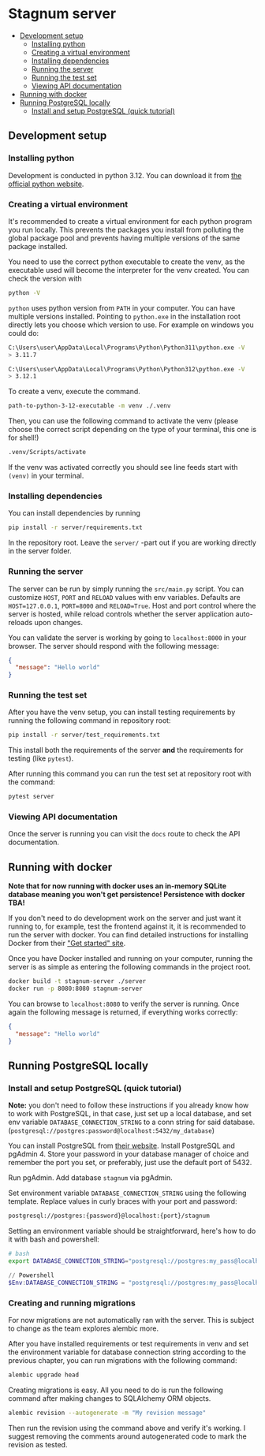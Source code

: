 # Stagnum server

- [Development setup](#development-setup)
  - [Installing python](#installing-python)
  - [Creating a virtual environment](#creating-a-virtual-environment)
  - [Installing dependencies](#installing-dependencies)
  - [Running the server](#running-the-server)
  - [Running the test set](#running-the-test-set)
  - [Viewing API documentation](#viewing-api-documentation)
- [Running with docker](#running-with-docker)
- [Running PostgreSQL locally](#running-postgresql-locally)
  - [Install and setup PostgreSQL (quick tutorial)](#install-and-setup-postgresql-quick-tutorial)

## Development setup

### Installing python

Development is conducted in python 3.12. You can download it from
[the official python website](https://www.python.org/downloads/).

### Creating a virtual environment

It's recommended to create a virtual environment for each python program you run locally.
This prevents the packages you install from polluting the global package pool and prevents
having multiple versions of the same package installed.

You need to use the correct python executable to create the venv, as the executable used
will become the interpreter for the venv created. You can check the version with

```bash
python -V
```

`python` uses python version from `PATH` in your computer. You can have multiple versions
installed. Pointing to `python.exe` in the installation root directly lets you choose which
version to use. For example on windows you could do:

```bash
C:\Users\user\AppData\Local\Programs\Python\Python311\python.exe -V
> 3.11.7

C:\Users\user\AppData\Local\Programs\Python\Python312\python.exe -V
> 3.12.1
```

To create a venv, execute the command.

```bash
path-to-python-3-12-executable -m venv ./.venv
```

Then, you can use the following command to activate the venv (please choose the correct
script depending on the type of your terminal, this one is for shell!)

```bash
.venv/Scripts/activate
```

If the venv was activated correctly you should see line feeds start with `(venv)` in your
terminal.

### Installing dependencies

You can install dependencies by running

```bash
pip install -r server/requirements.txt
```

In the repository root. Leave the `server/` -part out if you are working directly in the
server folder.

### Running the server

The server can be run by simply running the `src/main.py` script. You can customize `HOST`, `PORT` and `RELOAD`
values with env variables. Defaults are `HOST=127.0.0.1`, `PORT=8000` and `RELOAD=True`. Host and port control
where the server is hosted, while reload controls whether the server application auto-reloads upon changes.

You can validate the server is working by going to `localhost:8000` in your browser. The
server should respond with the following message:

```json
{
  "message": "Hello world"
}
```

### Running the test set

After you have the venv setup, you can install testing requirements by running the following command in
repository root:

```bash
pip install -r server/test_requirements.txt
```

This install both the requirements of the server **and** the requirements for testing (like `pytest`).

After running this command you can run the test set at repository root with the command:

```bash
pytest server
```

### Viewing API documentation

Once the server is running you can visit the `docs` route to check the API documentation.

## Running with docker

**Note that for now running with docker uses an in-memory SQLite database meaning you won't get persistence!
Persistence with docker TBA!**

If you don't need to do development work on the server and just want it running to, for
example, test the frontend against it, it is recommended to run the server with docker.
You can find detailed instructions for installing Docker from their
["Get started" site](https://www.docker.com/get-started/).

Once you have Docker installed and running on your computer, running the server is as
simple as entering the following commands in the project root.

```bash
docker build -t stagnum-server ./server
docker run -p 8080:8080 stagnum-server
```

You can browse to `localhost:8080` to verify the server is running. Once again the
following message is returned, if everything works correctly:

```json
{
  "message": "Hello world"
}
```

## Running PostgreSQL locally

### Install and setup PostgreSQL (quick tutorial)

**Note:** you don't need to follow these instructions if you already know how to work with PostgreSQL, in that
case, just set up a local database, and set env variable `DATABASE_CONNECTION_STRING` to a conn string for said
database. (`postgresql://postgres:password@localhost:5432/my_database`)

You can install PostgreSQL from [their website](https://www.postgresql.org/). Install PostgreSQL and pgAdmin 4.
Store your password in your database manager of choice and remember the port you set, or preferably, just use the
default port of 5432.

Run pgAdmin. Add database `stagnum` via pgAdmin. 

Set environment variable `DATABASE_CONNECTION_STRING` using the following template. Replace values in curly
braces with your port and password:

```bash
postgresql://postgres:{password}@localhost:{port}/stagnum
```

Setting an environment variable should be straightforward, here's how to do it with bash and powershell:

```bash
# bash
export DATABASE_CONNECTION_STRING="postgresql://postgres:my_pass@localhost:5432/stagnum"
```

```powershell
// Powershell
$Env:DATABASE_CONNECTION_STRING = "postgresql://postgres:my_pass@localhost:5432/stagnum"
```

### Creating and running migrations

For now migrations are not automatically ran with the server. This is subject to change as the team explores
alembic more.

After you have installed requirements or test requirements in venv and set the environment variable for database
connection string according to the previous chapter, you can run migrations with the following command:

```bash
alembic upgrade head
```

Creating migrations is easy. All you need to do is run the following command after making changes to SQLAlchemy
ORM objects.

```bash
alembic revision --autogenerate -m "My revision message"    
```

Then run the revision using the command above and verify it's working. I suggest removing the comments around
autogenerated code to mark the revision as tested.
